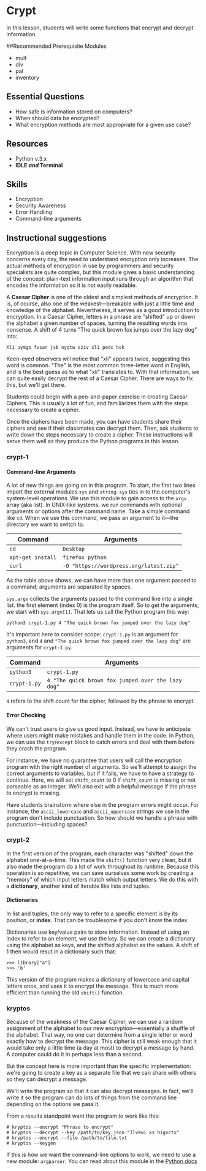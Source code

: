 # Crypt
In this lesson, students will write some functions that encrypt and decrypt information.

##Recommended Prerequisite Modules
* mult
* div
* pal
* inventory

## Essential Questions
* How safe is information stored on computers?
* When should data be encrypted?
* What encryption methods are most appropriate for a given use case?

## Resources
* Python v.3.x
* **IDLE *and* Terminal**

## Skills
* Encryption
* Security Awareness
* Error Handling
* Command-line arguments

## Instructional suggestions
Encryption is a deep topic in Computer Science. With new security concerns every day, the need to understand encryption only increases. The actual methods of encryption in use by programmers and security specialists are quite complex, but this module gives a basic understanding of the concept: plain-text information input runs through an algorithm that encodes the information so it is not easily readable.

A **Caesar Cipher** is one of the oldest and simplest methods of encryption. It is, of course, also one of the weakest—breakable with just a little time and knowledge of the alphabet. Nevertheless, it serves as a good introduction to encryption. In a Caesar Cipher, letters in a phrase are "shifted" up or down the alphabet a given number of spaces, turning the resulting words into nonsense. A shift of 4 turns "The quick brown fox jumps over the lazy dog" into:

    Xli uymgo fvsar jsb nyqtw sziv xli pedc hsk

Keen-eyed observers will notice that "xli" appears twice, suggesting this word is common. "The" is the most common three-letter word in English, and is the best guess as to what "xli" translates to. With that information, we can quite easily decrypt the rest of a Caesar Cipher. There are ways to fix this, but we'll get there.

Students could begin with a pen-and-paper exercise in creating Caesar Ciphers. This is usually a lot of fun, and familiarizes them with the steps necessary to create a cipher.

Once the ciphers have been made, you can have students share their ciphers and see if their classmates can decrypt them. Then, ask students to write down the steps necessary to create a cipher. These instructions will serve them well as they produce the Python programs in this lesson.

### crypt-1

#### Command-line Arguments
A lot of new things are going on in this program. To start, the first two lines import the external modules `sys` and `string`. `sys` ties in to the computer's system-level operations. We use this module to gain access to the `argv` array (aka list). In UNIX-like systems, we run commands with optional arguments or options after the command name. Take a simple command like `cd`. When we use this command, we pass an argument to it—the directory we want to switch to.

Command | Arguments
-- | --
`cd` | `Desktop`
`apt-get install` | `firefox python`
`curl` | `-O "https://wordpress.org/latest.zip"`

As the table above shows, we can have more than one argument passed to a command; arguments are separated by spaces.

`sys.argv` collects the arguments passed to the command line into a single list. the first element (index 0) is the program itself. So to get the arguments, we start with `sys.argv[1]`. That lets us call the Python program this way:

    python3 crypt-1.py 4 "The quick brown fox jumped over the lazy dog"

It's important here to consider scope: `crypt-1.py` is an argument for `python3`, and `4` and `"The quick brown fox jumped over the lazy dog"` are arguments for `crypt-1.py`.

Command | Arguments
-- | --
`python3` | `crypt-1.py`
`crypt-1.py` | `4 "The quick brown fox jumped over the lazy dog"`

`4` refers to the shift count for the cipher, followed by the phrase to encrypt.

#### Error Checking
We can't trust users to give us good input. Instead, we have to anticipate where users might make mistakes and handle them in the code. In Python, we can use the `try`/`except` block to catch errors and deal with them before they crash the program.

For instance, we have no guarantee that users will call the encryption program with the right number of arguments. So we'll attempt to assign the correct arguments to variables, but if it fails, we have to have a strategy to continue. Here, we will set `shift_count` to 0 if `shift_count` is missing or not parseable as an integer. We'll also exit with a helpful message if the phrase to encrypt is missing.

Have students brainstorm where else in the program errors might occur. For instance, the `ascii_lowercase` and `ascii_uppercase` strings we use in the program don't include punctuation. So how should we handle a phrase with punctuation—including spaces?

### crypt-2
In the first version of the program, each character was "shifted" down the alphabet one-at-a-time. This made the `shift()` function very clean, but it also made the program do a lot of work throughout its runtime. Because this operation is so repetitive, we can save ourselves some work by creating a "memory" of which input letters match which output letters. We do this with a **dictionary**, another kind of iterable like lists and tuples.

#### Dictionaries
In list and tuples, the only way to refer to a specific element is by its position, or **index**. That can be troublesome if you don't know the index.

Dictionaries use key/value pairs to store information. Instead of using an index to refer to an element, we use the key. So we can create a dictionary using the alphabet as keys, and the shifted alphabet as the values. A shift of 1 then would resut in a dictionary such that:

    >>> library["a"]
    >>> 'b'

This version of the program makes a dictionary of lowercase and capital letters once, and uses it to encrypt the message. This is much more efficient than running the old `shift()` function.

### kryptos
Because of the weakness of the Caesar Cipher, we can use a random assignment of the alphabet to our new encryption—essentially a shuffle of the alphabet. That way, no one can determine from a single letter or word exactly how to decrypt the message. This cipher is still weak enough that it would take only a little time (a day at most) to decrypt a message by hand. A computer could do it in perhaps less than a second.

But the concept here is more important than the specific implementation: we're going to create a key as a separate file that we can share with others so they can decrypt a message.

We'll write the program so that it can also decrypt messages. In fact, we'll write it so the program can do lots of things from the command line depending on the options we pass it.

From a results standpoint want the program to work like this:

    # kryptos --encrypt "Phrase to encrypt"
    # kryptos --decrypt --key /path/to/key.json "Tlvewi xs higvctx"
    # kryptos --encrypt --file /path/to/file.txt
    # kryptos --keygen

If this is how we want the command-line options to work, we need to use a new module: `argparser`. You can read about this module in the [Python docs](https://docs.python.org/3/library/argparse.html#module-argparse)
